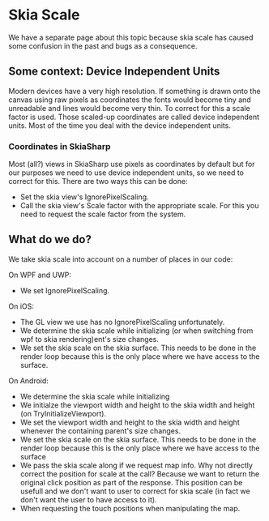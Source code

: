 # Skia Scale

We have a separate page about this topic because skia scale has caused some confusion in the past and bugs as a consequence. 

## Some context: Device Independent Units 
Modern devices have a very high resolution. If something is drawn onto the canvas using raw pixels as coordinates the fonts would become tiny and unreadable and lines would become very thin. To correct for this a scale factor is used. Those scaled-up coordinates are called device independent units. Most of the time you deal with the device independent units.

### Coordinates in SkiaSharp
Most (all?) views in SkiaSharp use pixels as coordinates by default but for our purposes we need to use device independent units, so we need to correct for this. There are two ways this can be done:
- Set the skia view's IgnorePixelScaling.
- Call the skia view's Scale factor with the appropriate scale. For this you need to request the scale factor from the system.

## What do we do?
We take skia scale into account on a number of places in our code:

On WPF and UWP:
- We set IgnorePixelScaling.

On iOS:
- The GL view we use has no IgnorePixelScaling unfortunately.
- We determine the skia scale while initializing (or when switching from wpf to skia rendering)ent's size changes.
- We set the skia scale on the skia surface. This needs to be done in the render loop because this is the only place where we have access to the surface.

On Android:
- We determine the skia scale while initializing
- We initialze the viewport width and height to the skia width and height (on TryInitializeViewport).
- We set the viewport width and height to the skia width and height whenever the containing parent's size changes.
- We set the skia scale on the skia surface. This needs to be done in the render loop because this is the only place where we have access to the surface
- We pass the skia scale along if we request map info. Why not directly correct the position for scale at the call? Because we want to return the original click position as part of the response. This position can be usefull and we don't want to user to correct for skia scale (in fact we don't want the user to have access to it).
- When requesting the touch positions when manipulating the map.
